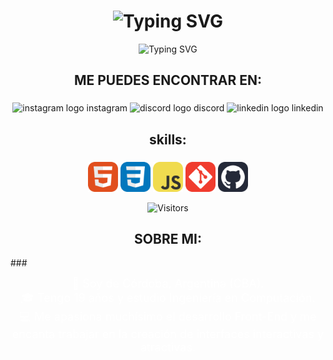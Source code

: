 <h1 align="center">
  <img src="https://readme-typing-svg.demolab.com?font=Fira+Code&weight=500&size=30&duration=3000&pause=1000&color=FFFFFF&center=true&vCenter=true&width=600&lines=¡Hola%2C+soy+Agust%C3%ADn+Gibaut%21" alt="Typing SVG">
</h1>

<p align="center">
  <img src="https://readme-typing-svg.demolab.com?font=Fira+Code&weight=500&size=25&duration=1500&pause=500&color=02D9F7&center=true&vCenter=true&width=600&lines=¡Gracias+por+visitar+mi+perfil%21" alt="Typing SVG">
</p>

###

<h2 align="center">ME PUEDES ENCONTRAR EN:</h2>

###

<div align="center">
  <img src="https://raw.githubusercontent.com/maurodesouza/profile-readme-generator/master/src/assets/icons/social/instagram/default.svg" width="52" height="40" alt="instagram logo"  />
  instagram
  <img src="https://raw.githubusercontent.com/maurodesouza/profile-readme-generator/master/src/assets/icons/social/discord/default.svg" width="52" height="40" alt="discord logo"  />
  discord
  <img src="https://raw.githubusercontent.com/maurodesouza/profile-readme-generator/master/src/assets/icons/social/linkedin/default.svg" width="52" height="40" alt="linkedin logo"  />
  linkedin
</div>

<h2 align="center">skills:</h2>

###
<p align="center">
  <img src="https://github.com/tandpfun/skill-icons/blob/main/icons/HTML.svg" width="48" height="48" title="HTML"> 
  <img src="https://github.com/tandpfun/skill-icons/blob/main/icons/CSS.svg" width="48" height="48" title="CSS">   
  <img src="https://github.com/tandpfun/skill-icons/blob/main/icons/JavaScript.svg" width="48" height="48" title="JavaScript">
  <img src="https://github.com/tandpfun/skill-icons/blob/main/icons/Git.svg" width="48" height="48" title="Git"> 
  <img src="https://github.com/tandpfun/skill-icons/blob/main/icons/Github-Dark.svg" width="48" height="48" title="Github">  
</p>

<p align="center">
  <img src="https://komarev.com/ghpvc/?username=agustinG-DEV&color=blue&style=flat" alt="Visitors">
</p>

###

<h2 align="center">SOBRE MI:</h2>
###

<p align="center">
  <span style="font-size: 18px; color: #FFFFFF;">📍 Soy de Córdoba, Argentina (CBA). <br> 🎓 Tengo 19 años y estudio Ingeniería en Computación. <br> 💻 Me apasiona muchísimo el desarrollo Front-End y me encanta trabajar en la creación de interfaces interactivas y atractivas.</span>
</p>
